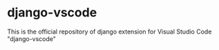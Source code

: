 # django-vscode
This is the official repository of django extension for Visual Studio Code "django-vscode"
